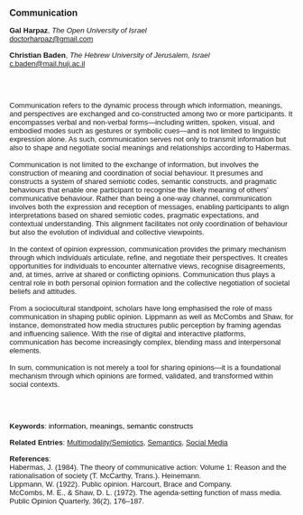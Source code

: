 <!DOCTYPE html><html lang="en"><head><title="Communication"></head>
<body><p><font face="Poppins, Calibri, sans-serif" size="3"><b>Communication</b></font></p>
<p><font face="Poppins, Calibri, sans-serif" size="2"><b>Gal Harpaz</b>, <i>The Open University of Israel</i><br><a href="mailto:doctorharpaz@gmail.com" target="blank">doctorharpaz@gmail.com</a></font></p>
<p><font face="Poppins, Calibri, sans-serif" size="2"><b>Christian Baden</b>, <i>The Hebrew University of Jerusalem, Israel</i><br><a href="mailto:c.baden@mail.huji.ac.il" target="blank">c.baden@mail.huji.ac.il</a></font></p>
<p><font face="Poppins, Calibri, sans-serif" size="2"><br><br><br>Communication refers to the dynamic process through which information, meanings, and perspectives are exchanged and co-constructed among two or more participants. It encompasses verbal and non-verbal forms—including written, spoken, visual, and embodied modes such as gestures or symbolic cues—and is not limited to linguistic expression alone. As such, communication serves not only to transmit information but also to shape and negotiate social meanings and relationships according to Habermas.<br><br>Communication is not limited to the exchange of information, but involves the construction of meaning and coordination of social behaviour. It presumes and constructs a system of shared semiotic codes, semantic constructs, and pragmatic behaviours that enable one participant to recognise the likely meaning of others’ communicative behaviour. Rather than being a one-way channel, communication involves both the expression and reception of messages, enabling participants to align interpretations based on shared semiotic codes, pragmatic expectations, and contextual understanding. This alignment facilitates not only coordination of behaviour but also the evolution of individual and collective viewpoints.<br><br>In the context of opinion expression, communication provides the primary mechanism through which individuals articulate, refine, and negotiate their perspectives. It creates opportunities for individuals to encounter alternative views, recognise disagreements, and, at times, arrive at shared or conflicting opinions. Communication thus plays a central role in both personal opinion formation and the collective negotiation of societal beliefs and attitudes.<br><br>From a sociocultural standpoint, scholars have long emphasised the role of mass communication in shaping public opinion. Lippmann as well as McCombs and Shaw, for instance, demonstrated how media structures public perception by framing agendas and influencing salience. With the rise of digital and interactive platforms, communication has become increasingly complex, blending mass and interpersonal elements.<br><br>In sum, communication is not merely a tool for sharing opinions—it is a foundational mechanism through which opinions are formed, validated, and transformed within social contexts.<br><br><br><br></font></p>
<p><font face="Poppins, Calibri, sans-serif" size="2"><b>Keywords</b>: </font></font></span></font><font color="#000000"><span style="text-decoration: none"><font face="calibri, sans-serif"><font size="2" style="font-size: 10pt">i</font></font></span></font><font color="#000000"><span style="text-decoration: none"><font face="calibri, sans-serif"><font size="2" style="font-size: 10pt">nformation, meanings, semantic constructs</font></font></span></font></font></p>
<p><font face="Poppins, Calibri, sans-serif" size="2"><b>Related Entries</b>: <a href="./multimodality-semiotics.html">Multimodality/Semiotics</a>, <a href="./semantics.html">Semantics</a>, <a href="./social-media.html">Social Media</a></font></p>
<p><font face="Poppins, Calibri, sans-serif" size="2"><b>References</b>:<br>Habermas, J. (1984). The theory of communicative action: Volume 1: Reason and the rationalisation of society (T. McCarthy, Trans.). Heinemann.<br>Lippmann, W. (1922). Public opinion. Harcourt, Brace and Company.<br>McCombs, M. E., &amp; Shaw, D. L. (1972). The agenda-setting function of mass media. Public Opinion Quarterly, 36(2), 176–187.</font></p>
</body>